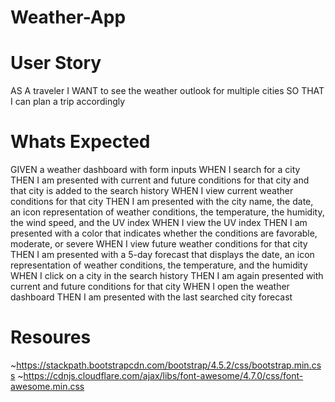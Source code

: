 # Weather-App
# User Story
AS A traveler
I WANT to see the weather outlook for multiple cities
SO THAT I can plan a trip accordingly
# Whats Expected
GIVEN a weather dashboard with form inputs
WHEN I search for a city
THEN I am presented with current and future conditions for that city and that city is added to the search history
WHEN I view current weather conditions for that city
THEN I am presented with the city name, the date, an icon representation of weather conditions, the temperature, the humidity, the wind speed, and the UV index
WHEN I view the UV index
THEN I am presented with a color that indicates whether the conditions are favorable, moderate, or severe
WHEN I view future weather conditions for that city
THEN I am presented with a 5-day forecast that displays the date, an icon representation of weather conditions, the temperature, and the humidity
WHEN I click on a city in the search history
THEN I am again presented with current and future conditions for that city
WHEN I open the weather dashboard
THEN I am presented with the last searched city forecast

# Resoures
~https://stackpath.bootstrapcdn.com/bootstrap/4.5.2/css/bootstrap.min.css
~https://cdnjs.cloudflare.com/ajax/libs/font-awesome/4.7.0/css/font-awesome.min.css
